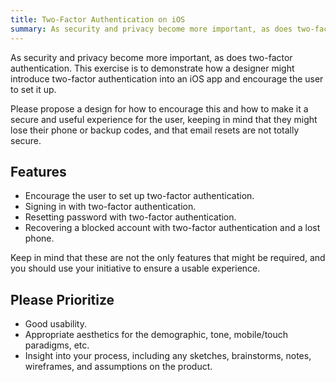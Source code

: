 ```yaml
---
title: Two-Factor Authentication on iOS
summary: As security and privacy become more important, as does two-factor authentication. This exercise is to demonstrate how a designer might introduce two-factor authentication into an iOS app.
---
```


As security and privacy become more important, as does two-factor authentication. This exercise is to demonstrate how a designer might introduce two-factor authentication into an iOS app and encourage the user to set it up.

Please propose a design for how to encourage this and how to make it a secure and useful experience for the user, keeping in mind that they might lose their phone or backup codes, and that email resets are not totally secure.

## Features

* Encourage the user to set up two-factor authentication.
* Signing in with two-factor authentication.
* Resetting password with two-factor authentication.
* Recovering a blocked account with two-factor authentication and a lost phone.

Keep in mind that these are not the only features that might be required, and you should use your initiative to ensure a usable experience.

## Please Prioritize

* Good usability.
* Appropriate aesthetics for the demographic, tone, mobile/touch paradigms, etc.
* Insight into your process, including any sketches, brainstorms, notes, wireframes, and assumptions on the product.
